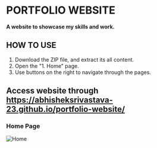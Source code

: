 # PORTFOLIO WEBSITE
**A website to showcase my skills and work.**

## HOW TO USE
1. Download the ZIP file, and extract its all content.
2. Open the "1. Home" page.
3. Use buttons on the right to navigate through the pages.

## Access website through https://abhisheksrivastava-23.github.io/portfolio-website/

### Home Page
![Home](https://user-images.githubusercontent.com/73281984/208424419-2153c188-a857-44ed-8f3b-33a710c67521.png)
